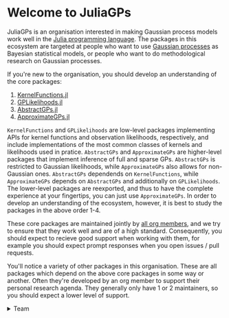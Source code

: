 # Welcome to JuliaGPs

JuliaGPs is an organisation interested in making Gaussian process models work well in the [Julia programming language](https://julialang.org/).
The packages in this ecosystem are targeted at people who want to use [Gaussian processes](https://en.wikipedia.org/wiki/Gaussian_process) as Bayesian statistical models,
or people who want to do methodological research on Gaussian processes.

If you're new to the organisation, you should develop an understanding of the core packages:
1. [KernelFunctions.jl](https://github.com/JuliaGaussianProcesses/KernelFunctions.jl)
2. [GPLikelihoods.jl](https://github.com/JuliaGaussianProcesses/GPLikelihoods.jl)
3. [AbstractGPs.jl](https://github.com/JuliaGaussianProcesses/AbstractGPs.jl)
4. [ApproximateGPs.jl](https://github.com/JuliaGaussianProcesses/ApproximateGPs.jl)

`KernelFunctions` and `GPLikelihoods` are low-level packages implementing APIs for kernel functions and observation likelihoods, respectively, and include implementations of the most common
classes of kernels and likelihoods used in pratice.
`AbstractGPs` and `ApproximateGPs` are higher-level packages that implement inference of full and sparse GPs. `AbstractGPs` is restricted to Gaussian likelihoods, while `ApproximateGPs` also allows for non-Gaussian ones.
`AbstractGPs` dependends on `KernelFunctions`, while `ApproximateGPs` depends on `AbstractGPs` and additionally on `GPLikelihoods`. 
The lower-level packages are reexported, and thus to have the complete experience at your fingertips, you can just use `ApproximateGPs`.
In order to develop an understanding of the ecosystem, however, it is best to study the packages in the above order 1-4.

These core packages are maintained jointly by [all org members](https://github.com/orgs/JuliaGaussianProcesses/people), and we try to ensure that they work well and are of a high standard.
Consequently, you should expect to recieve good support when working with them, for example you should expect prompt responses when you open issues / pull requests.

You'll notice a variety of other packages in this organisation.
These are all packages which depend on the above core packages in some way or another.
Often they're developed by an org member to support their personal research agenda.
They generally only have 1 or 2 maintainers, so you should expect a lower level of support.

<details>
<summary>Team</summary>
<div style="display: flex; align-items: center; justify-content: center; max-width=100px">
    <img src="https://widmann.dev/assets/profile_small.jpg" alt="David Widmann" style="width: 100%; height: 100%; object-fit: cover;" />
  <br />
  <div style="margin-left: 10px;">
  <a href="https://www.github.com/devmotion">
    <p>David Widmann</p>
    <img src="https://github.com/favicon.ico" alt="GitHub Favicon" width="16" height="16"/>
  </a>
  </div>
</div>
<div style="display: flex; align-items: center; justify-content: center;">
    <img src="https://yebai.github.io/images/hg344-pr.jpg" alt="Hong Ge" width="100" height="100" />
  <br />
  <a href="https://www.github.com/yebai">
    <img src="https://github.com/favicon.ico" alt="GitHub Favicon" width="16" height="16" style="margin-left: 10px;" />
  </a>
</div>
